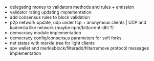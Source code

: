 * delegating money to validators methods and rules + emission
* validator rating updating implementation
* add consensus rules to block validation
* p2p network update, udp under tcp + anonymous clients | UDP and kademlia like network (maybe npm/bittorrent-dht ?)
* democracy module implementation
* democracy config/consensus parameters for soft forks
* net states with merkle tree for light clients
* spv wallet and merkleblock/filteradd/filterremove protocol messages implementation